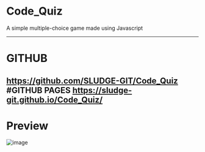 # Code_Quiz
A simple multiple-choice game made using Javascript

------------------------------------------------------------------------------------------------------------------
# GITHUB
https://github.com/SLUDGE-GIT/Code_Quiz
#GITHUB PAGES
https://sludge-git.github.io/Code_Quiz/
------------------------------------------------------------------------------------------------------------------







# Preview
![image](https://user-images.githubusercontent.com/67348654/110060698-ef7dd900-7d2b-11eb-89b1-a7e27bb69a03.png)

